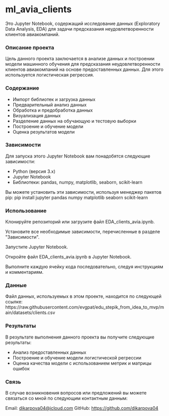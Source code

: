 # ml_avia_clients

Это Jupyter Notebook, содержащий исследование данных (Exploratory Data Analysis, EDA) для задачи предсказания неудовлетворенности клиентов авиакомпаний.

<h3>Описание проекта</h3>
Цель данного проекта заключается в анализе данных и построении модели машинного обучения для предсказания неудовлетворенности клиентов авиакомпаний на основе предоставленных данных. Для этого используется логистическая регрессия.

<h3>Содержание</h3>

* Импорт библиотек и загрузка данных
* Предварительный анализ данных
* Обработка и предобработка данных
* Визуализация данных
* Разделение данных на обучающую и тестовую выборки
* Построение и обучение модели
* Оценка результатов модели


<h3>Зависимости</h3>
Для запуска этого Jupyter Notebook вам понадобятся следующие зависимости:

* Python (версия 3.x)
* Jupyter Notebook
* Библиотеки: pandas, numpy, matplotlib, seaborn, scikit-learn
  
Вы можете установить эти зависимости, используя менеджер пакетов pip:
pip install jupyter pandas numpy matplotlib seaborn scikit-learn

<h3>Использование</h3>
Клонируйте репозиторий или загрузите файл EDA_clients_avia.ipynb.

Установите все необходимые зависимости, перечисленные в разделе "Зависимости".

Запустите Jupyter Notebook.

Откройте файл EDA_clients_avia.ipynb в Jupyter Notebook.

Выполните каждую ячейку кода последовательно, следуя инструкциям и комментариям.

<h3>Данные</h3>
Файл данных, используемых в этом проекте, находится по следующей ссылке: https://raw.githubusercontent.com/evgpat/edu_stepik_from_idea_to_mvp/main/datasets/clients.csv

<h3>Результаты</h3>
В результате выполнения данного проекта вы получите следующие результаты:

* Анализ предоставленных данных
* Построение и обучение модели логистической регрессии
* Оценка качества модели с использованием метрик и матрицы ошибок

<h3>Связь</h3>
В случае возникновения вопросов или предложений вы можете связаться со мной по следующим контактным данным:

Email: dikarpova04@icloud.com
GitHub: https://github.com/dikarpova04


